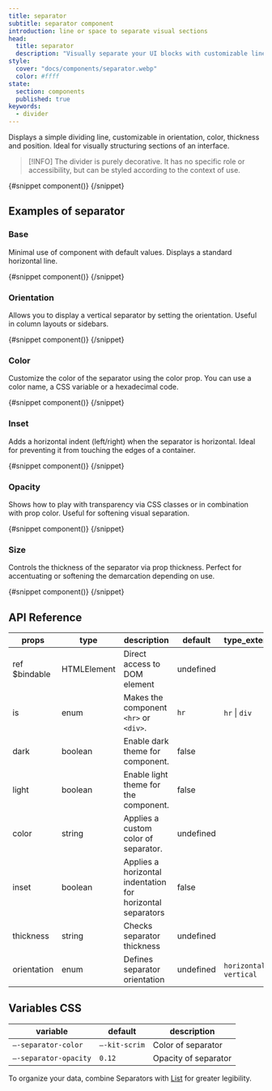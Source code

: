 ```yaml
---
title: separator
subtitle: separator component
introduction: line or space to separate visual sections
head:
  title: separator
  description: "Visually separate your UI blocks with customizable lines in size, color, orientation and opacity."
style:
  cover: "docs/components/separator.webp"
  color: #ffff
state:
  section: components
  published: true
keywords:
  - divider
---
```


<script>
    import { Sandbox } from '$lib/components/index.js';
    // components
    import SeparatorBase from "$lib/components/docs/separator/separator-base.svelte";
    import SeparatorBaseCode from "$lib/components/docs/separator/separator-base.svelte?raw";
    import SeparatorOrientation from "$lib/components/docs/separator/separator-orientation.svelte";
    import SeparatorOrientationCode from "$lib/components/docs/separator/separator-orientation.svelte?raw";
    import SeparatorColor from "$lib/components/docs/separator/separator-color.svelte";
    import SeparatorColorCode from "$lib/components/docs/separator/separator-color.svelte?raw";
    import SeparatorInset from "$lib/components/docs/separator/separator-inset.svelte";
    import SeparatorInsetCode from "$lib/components/docs/separator/separator-inset.svelte?raw";
    import SeparatorOpacity from "$lib/components/docs/separator/separator-opacity.svelte";
    import SeparatorOpacityCode from "$lib/components/docs/separator/separator-opacity.svelte?raw";
    import SeparatorSize from "$lib/components/docs/separator/separator-size.svelte";
    import SeparatorSizeCode from "$lib/components/docs/separator/separator-size.svelte?raw";
</script>

Displays a simple dividing line, customizable in orientation, color, thickness and position.
Ideal for visually structuring sections of an interface.

> [!INFO]
> The divider is purely decorative. It has no specific role or accessibility, but can be styled according to the context of use.

<Sandbox name="separator-sandbox" code={SeparatorBaseCode} presentation>
	{#snippet component()}
		<SeparatorBase/>
	{/snippet}
</Sandbox>

## Examples of separator

### Base

Minimal use of component with default values. Displays a standard horizontal line.

<Sandbox name="separator-base-sandbox" code={SeparatorBaseCode}>
	{#snippet component()}
		<SeparatorBase/>
	{/snippet}
</Sandbox>

### Orientation

Allows you to display a vertical separator by setting the orientation. Useful in column layouts or sidebars.

<Sandbox name="separator-orientation-sandbox" code={SeparatorOrientationCode}>
	{#snippet component()}
		<SeparatorOrientation/>
	{/snippet}
</Sandbox>

### Color

Customize the color of the separator using the color prop. You can use a color name, a CSS variable or a hexadecimal code.

<Sandbox name="separator-color-sandbox" code={SeparatorColorCode}>
	{#snippet component()}
		<SeparatorColor/>
	{/snippet}
</Sandbox>

### Inset

Adds a horizontal indent (left/right) when the separator is horizontal. Ideal for preventing it from touching the edges of a container.

<Sandbox name="separator-inset-sandbox" code={SeparatorInsetCode}>
	{#snippet component()}
		<SeparatorInset/>
	{/snippet}
</Sandbox>

### Opacity

Shows how to play with transparency via CSS classes or in combination with prop color. Useful for softening visual separation.

<Sandbox name="separator-inset-sandbox" code={SeparatorOpacityCode}>
	{#snippet component()}
		<SeparatorOpacity/>
	{/snippet}
</Sandbox>

### Size

Controls the thickness of the separator via prop thickness. Perfect for accentuating or softening the demarcation depending on use.

<Sandbox name="separator-size-sandbox" code={SeparatorSize}>
	{#snippet component()}
		<SeparatorSize/>
	{/snippet}
</Sandbox>

## API Reference

| props         | type        | description                                                | default   | type_extend                |
| ------------- | ----------- | ---------------------------------------------------------- | --------- | -------------------------- |
| ref $bindable | HTMLElement | Direct access to DOM element                               | undefined |                            |
| is            | enum        | Makes the component `<hr>` or `<div>`.                     | `hr`      | `hr` \| `div`              |
| dark          | boolean     | Enable dark theme for component.                           | false     |                            |
| light         | boolean     | Enable light theme for the component.                      | false     |                            |
| color         | string      | Applies a custom color of separator.                       | undefined |                            |
| inset         | boolean     | Applies a horizontal indentation for horizontal separators | false     |                            |
| thickness     | string      | Checks separator thickness                                 | undefined |                            |
| orientation   | enum        | Defines separator orientation                              | undefined | `horizontal` \| `vertical` |

## Variables CSS

| variable              | default       | description          |
| --------------------- | ------------- | -------------------- |
| `–-separator-color`   | `–-kit-scrim` | Color of separator   |
| `–-separator-opacity` | `0.12`        | Opacity of separator |

To organize your data, combine Separators with [List](/docs/components/list) for greater legibility.
